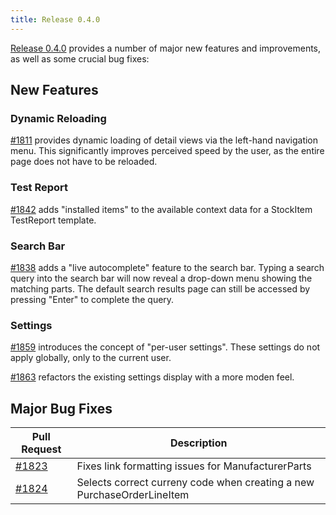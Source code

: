 ```yaml
---
title: Release 0.4.0
---
```


[Release 0.4.0](https://github.com/inventree/InvenTree/releases/tag/0.4.0) provides a number of major new features and improvements, as well as some crucial bug fixes:

## New Features

### Dynamic Reloading

[#1811](https://github.com/inventree/InvenTree/pull/1811) provides dynamic loading of detail views via the left-hand navigation menu. This significantly improves perceived speed by the user, as the entire page does not have to be reloaded.

### Test Report 

[#1842](https://github.com/inventree/InvenTree/pull/1842) adds "installed items" to the available context data for a StockItem TestReport template.

### Search Bar

[#1838](https://github.com/inventree/InvenTree/pull/1838) adds a "live autocomplete" feature to the search bar. Typing a search query into the search bar will now reveal a drop-down menu showing the matching parts. The default search results page can still be accessed by pressing "Enter" to complete the query.

### Settings

[#1859](https://github.com/inventree/InvenTree/pull/1859) introduces the concept of "per-user settings". These settings do not apply globally, only to the current user.

[#1863](https://github.com/inventree/InvenTree/pull/1863) refactors the existing settings display with a more moden feel.

## Major Bug Fixes

| Pull Request | Description |
| --- | --- |
| [#1823](https://github.com/inventree/InvenTree/pull/1823) | Fixes link formatting issues for ManufacturerParts |
| [#1824](https://github.com/inventree/InvenTree/pull/1824) | Selects correct curreny code when creating a new PurchaseOrderLineItem |
